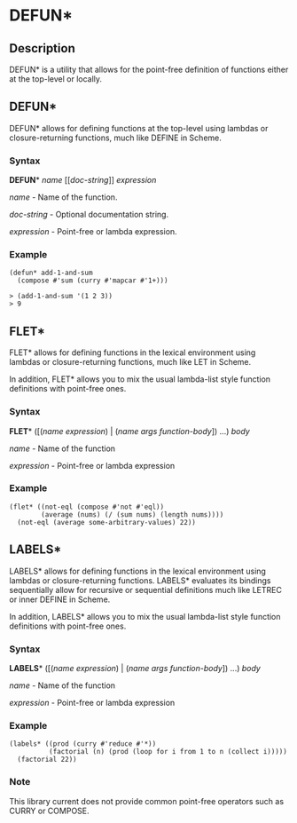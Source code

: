 # DEFUN*

## Description

DEFUN* is a utility that allows for the point-free definition of functions either at the top-level or locally.


## DEFUN*

DEFUN* allows for defining functions at the top-level using lambdas or closure-returning functions, much like DEFINE in Scheme.

### Syntax

**DEFUN*** _name_ [[_doc-string_]] _expression_

_name_ - Name of the function.

_doc-string_ - Optional documentation string.

_expression_ - Point-free or lambda expression.

### Example

````
(defun* add-1-and-sum
  (compose #'sum (curry #'mapcar #'1+)))

> (add-1-and-sum '(1 2 3))
> 9

````

## FLET*


FLET* allows for defining functions in the lexical environment using lambdas or closure-returning functions, much like LET in Scheme.

In addition, FLET* allows you to mix the usual lambda-list style function definitions with point-free ones.

### Syntax

**FLET*** ([(_name_ _expression_) | (_name_ _args_ _function-body_])  ...) _body_

_name_ - Name of the function

_expression_ - Point-free or lambda expression

### Example

````
(flet* ((not-eql (compose #'not #'eql))
        (average (nums) (/ (sum nums) (length nums))))
  (not-eql (average some-arbitrary-values) 22))
````

## LABELS*

LABELS* allows for defining functions in the lexical environment using lambdas or closure-returning functions. LABELS* evaluates its bindings sequentially allow for recursive or sequential definitions much like LETREC or inner DEFINE in Scheme.

In addition, LABELS* allows you to mix the usual lambda-list style function definitions with point-free ones.

### Syntax

**LABELS*** ([(_name_ _expression_) | (_name_ _args_ _function-body_])  ...) _body_

_name_ - Name of the function

_expression_ - Point-free or lambda expression

### Example
````
(labels* ((prod (curry #'reduce #'*))
          (factorial (n) (prod (loop for i from 1 to n (collect i)))))
  (factorial 22))
````

### Note

This library current does not provide common point-free operators such as CURRY or COMPOSE.
